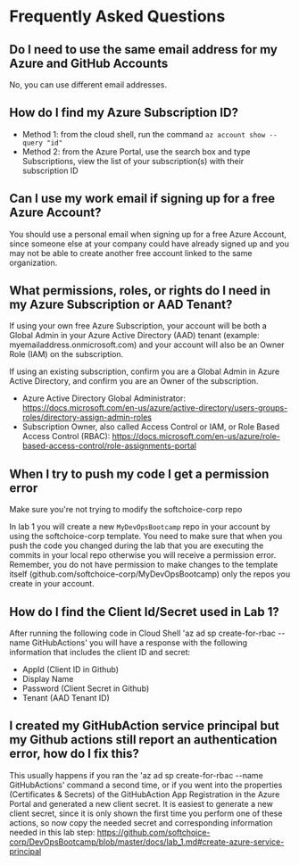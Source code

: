 # Frequently Asked Questions

## Do I need to use the same email address for my Azure and GitHub Accounts

No, you can use different email addresses.

## How do I find my Azure Subscription ID?

- Method 1: from the cloud shell, run the command `az account show --query "id"`
- Method 2: from the Azure Portal, use the search box and type Subscriptions, view the list of your subscription(s) with their subscription ID

## Can I use my work email if signing up for a free Azure Account?

You should use a personal email when signing up for a free Azure Account, since someone else at your company could have already signed up and you may not be able to create another free account linked to the same organization.

## What permissions, roles, or rights do I need in my Azure Subscription or AAD Tenant?

If using your own free Azure Subscription, your account will be both a Global Admin in your Azure Active Directory (AAD) tenant (example: myemailaddress.onmicrosoft.com) and your account will also be an Owner Role (IAM) on the subscription.

If using an existing subscription, confirm you are a Global Admin in Azure Active Directory, and confirm you are an Owner of the subscription.
- Azure Active Directory Global Administrator: https://docs.microsoft.com/en-us/azure/active-directory/users-groups-roles/directory-assign-admin-roles
- Subscription Owner, also called Access Control or IAM, or Role Based Access Control (RBAC): https://docs.microsoft.com/en-us/azure/role-based-access-control/role-assignments-portal

## When I try to push my code I get a permission error

Make sure you're not trying to modify the softchoice-corp repo

In lab 1 you will create a new `MyDevOpsBootcamp` repo in your account by using the softchoice-corp template. You need to make sure that when you push the code you changed during the lab that you are executing the commits in your local repo otherwise you will receive a permission error. Remember, you do not have permission to make changes to the template itself (github.com/softchoice-corp/MyDevOpsBootcamp) only the repos you create in your account.

## How do I find the Client Id/Secret used in Lab 1?

After running the following code in Cloud Shell 'az ad sp create-for-rbac --name GitHubActions' you will have a response with the following information that includes the client ID and secret: 
- AppId (Client ID in Github)
- Display Name
- Password (Client Secret in Github)
- Tenant (AAD Tenant ID)

## I created my GitHubAction service principal but my Github actions still report an authentication error, how do I fix this?

This usually happens if you ran the 'az ad sp create-for-rbac --name GitHubActions' command a second time, or if you went into the properties (Certificates & Secrets) of the GitHubAction App Registration in the Azure Portal and generated a new client secret. It is easiest to generate a new client secret, since it is only shown the first time you perform one of these actions, so now copy the needed secret and corresponding information needed in this lab step: https://github.com/softchoice-corp/DevOpsBootcamp/blob/master/docs/lab_1.md#create-azure-service-principal

